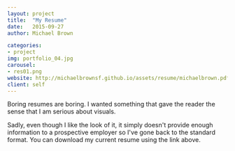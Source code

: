```yaml
---
layout: project
title:  "My Resume"
date:   2015-09-27
author: Michael Brown

categories:
- project
img: portfolio_04.jpg
carousel:
- res01.png
website: http://michaelbrownsf.github.io/assets/resume/michaelbrown.pdf
client: self
---
```


Boring resumes are boring. I wanted something that gave the reader the sense that I am serious about visuals.

Sadly, even though I like the look of it, it simply doesn't provide enough information to a prospective employer so I've gone back to the standard format.  You can download my current resume using the link above.
